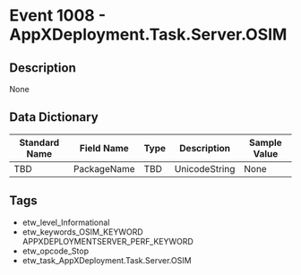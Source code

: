 # Event 1008 - AppXDeployment.Task.Server.OSIM

## Description
None

## Data Dictionary
|Standard Name|Field Name|Type|Description|Sample Value|
|---|---|---|---|---|
|TBD|PackageName|TBD|UnicodeString|None|None|

## Tags
* etw_level_Informational
* etw_keywords_OSIM_KEYWORD APPXDEPLOYMENTSERVER_PERF_KEYWORD
* etw_opcode_Stop
* etw_task_AppXDeployment.Task.Server.OSIM